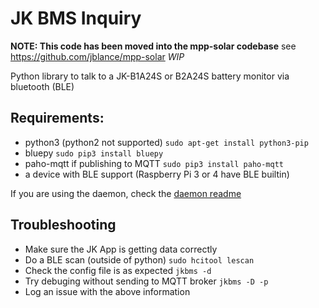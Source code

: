 # JK BMS Inquiry #

**NOTE: This code has been moved into the mpp-solar codebase** see https://github.com/jblance/mpp-solar
*WIP*



Python library to talk to a JK-B1A24S or B2A24S battery monitor via bluetooth (BLE)

## Requirements: ##
- python3 (python2 not supported) `sudo apt-get install python3-pip`
- bluepy `sudo pip3 install bluepy`
- paho-mqtt if publishing to MQTT `sudo pip3 install paho-mqtt`
- a device with BLE support (Raspberry Pi 3 or 4 have BLE builtin)

If you are using the daemon, check the [daemon readme](daemon/README.md)


## Troubleshooting ##
- Make sure the JK App is getting data correctly
- Do a BLE scan (outside of python) `sudo hcitool lescan`
- Check the config file is as expected `jkbms -d`
- Try debuging without sending to MQTT broker `jkbms -D -p`
- Log an issue with the above information
